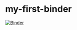 # my-first-binder

[![Binder](https://mybinder.org/badge_logo.svg)](https://mybinder.org/v2/gh/ShubhangiDabral13/my-first-binder/HEAD)
